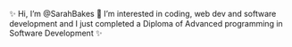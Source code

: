 ✨
Hi, I’m @SarahBakes 🧚
I’m interested in coding, web dev and software development and I just completed a Diploma of Advanced programming in Software Development
✨
